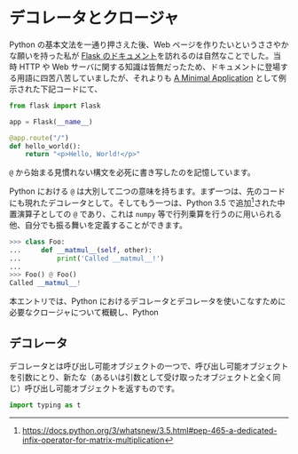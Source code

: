 # デコレータとクロージャ

Python の基本文法を一通り押さえた後、Web ページを作りたいというささやかな願いを持った私が [Flask のドキュメント](https://flask.palletsprojects.com/en/3.0.x/)を訪れるのは自然なことでした。当時 HTTP や Web サーバに関する知識は皆無だったため、ドキュメントに登場する用語に四苦八苦していましたが、それよりも [A Minimal Application](https://flask.palletsprojects.com/en/3.0.x/quickstart/#a-minimal-application) として例示された下記コードにて、

```py
from flask import Flask

app = Flask(__name__)

@app.route("/")
def hello_world():
    return "<p>Hello, World!</p>"
```

`@` から始まる見慣れない構文を必死に書き写したのを記憶しています。

Python における `@` は大別して二つの意味を持ちます。まず一つは、先のコードにも現れたデコレータとして。そしてもう一つは、Python 3.5 で追加[^1]された中置演算子としての `@` であり、これは `numpy` 等で行列乗算を行うのに用いられる他、自分でも振る舞いを定義することができます。

```py
>>> class Foo:
...     def __matmul__(self, other):
...         print('Called __matmul__!')
...
>>> Foo() @ Foo()
Called __matmul__!
```

[^1]: <https://docs.python.org/3/whatsnew/3.5.html#pep-465-a-dedicated-infix-operator-for-matrix-multiplication>

本エントリでは、Python におけるデコレータとデコレータを使いこなすために必要なクロージャについて概観し、Python

## デコレータ

デコレータとは呼び出し可能オブジェクトの一つで、呼び出し可能オブジェクトを引数にとり、新たな（あるいは引数として受け取ったオブジェクトと全く同じ）呼び出し可能オブジェクトを返すものです。

```py
import typing as t
```
